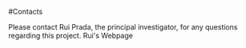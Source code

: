 #Contacts
<p></p>
Please contact Rui Prada, the principal investigator, for any
questions regarding this project. <a link="http://gaips.inesc-id.pt/rprada">Rui's Webpage</a>
